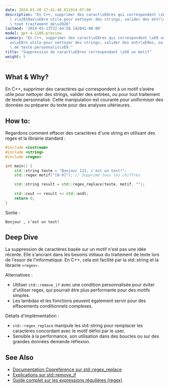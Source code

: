 ```yaml
---
date: 2024-01-20 17:41:48.811914-07:00
description: "En C++, supprimer des caract\xE8res qui correspondent \xE0 un motif\
  \ s\u2019av\xE8re utile pour nettoyer des strings, valider des entr\xE9es, ou pour\
  \ tout traitement de\u2026"
lastmod: '2024-03-13T22:44:58.142841-06:00'
model: gpt-4-1106-preview
summary: "En C++, supprimer des caract\xE8res qui correspondent \xE0 un motif s\u2019\
  av\xE8re utile pour nettoyer des strings, valider des entr\xE9es, ou pour tout traitement\
  \ de texte personnalis\xE9."
title: "Suppression de caract\xE8res correspondant \xE0 un motif"
weight: 5
---
```


## What & Why?
En C++, supprimer des caractères qui correspondent à un motif s’avère utile pour nettoyer des strings, valider des entrées, ou pour tout traitement de texte personnalisé. Cette manipulation est courante pour uniformiser des données ou préparer du texte pour des analyses ultérieures.

## How to:
Regardons comment effacer des caractères d'une string en utilisant des regex et la librairie standard :

```C++
#include <iostream>
#include <string>
#include <regex>

int main() {
    std::string texte = "Bonjour 123, c'est un test!";
    std::regex motif("[0-9]"); // Supprime tous les chiffres

    std::string result = std::regex_replace(texte, motif, "");
    
    std::cout << result << std::endl;
    return 0;
}
```
Sortie :
```
Bonjour , c'est un test!
```

## Deep Dive
La suppression de caractères basée sur un motif n'est pas une idée récente. Elle s'ancrant dans les besoins initiaux du traitement de texte lors de l'essor de l'informatique. En C++, cela est facilité par la std::string et la librairie `<regex>`.

Alternatives :
- Utiliser `std::remove_if` avec une condition personnalisée pour éviter d'utiliser regex, qui pourrait être plus performante pour des motifs simples.
- Les lambdas et les fonctions peuvent également servir pour des effacements conditionnels complexes.

Détails d'implémentation :
- `std::regex_replace` manipule les std::string pour remplacer les caractères concordant avec le motif défini par le user.
- Sensible à la performance, son utilisation dans des boucles ou sur des grandes données demande réflexion.

## See Also
- [Documentation Cppreference sur std::regex_replace](https://en.cppreference.com/w/cpp/regex/regex_replace)
- [Explications sur std::remove_if](https://en.cppreference.com/w/cpp/algorithm/remove) 
- [Guide complet sur les expressions régulières (regex)](https://www.regular-expressions.info/)
